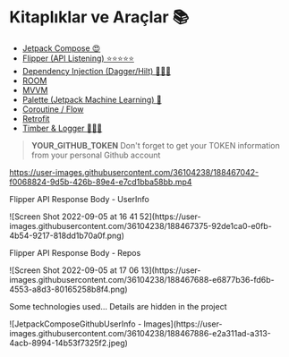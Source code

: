 # Kitaplıklar ve Araçlar 📚

- [Jetpack Compose 😍](https://developer.android.com/jetpack/compose)
- [Flipper (API Listening) ⭐️⭐️⭐️⭐️⭐️](https://fbflipper.com/docs/setup/plugins/network/)
- [Dependency Injection (Dagger/Hilt) 🕵🏻‍♂️](https://developer.android.com/training/dependency-injection/hilt-android)
- [ROOM](https://developer.android.com/jetpack/androidx/releases/room)
- [MVVM](https://developer.android.com/topic/libraries/architecture/viewmodel)
- [Palette (Jetpack Machine Learning) 🤖](https://developer.android.com/develop/ui/views/graphics/palette-colors)
- [Coroutine / Flow](https://developer.android.com/kotlin/flow)
- [Retrofit](https://square.github.io/retrofit/)
- [Timber & Logger 🕵🏻‍♂️](https://github.com/JakeWharton/timber)

> **YOUR_GITHUB_TOKEN**
> Don't forget to get your TOKEN information from your personal Github account

https://user-images.githubusercontent.com/36104238/188467042-f0068824-9d5b-426b-89e4-e7cd1bba58bb.mp4

<p class="callout success">Flipper API Response Body - UserInfo</p>
![Screen Shot 2022-09-05 at 16 41 52](https://user-images.githubusercontent.com/36104238/188467375-92de1ca0-e0fb-4b54-9217-818dd1b70a0f.png)

<p class="callout success">Flipper API Response Body - Repos</p>
![Screen Shot 2022-09-05 at 17 06 13](https://user-images.githubusercontent.com/36104238/188467688-e6877b36-fd6b-4553-a8d3-80165258b8f4.png)

<p class="callout success">Some technologies used... Details are hidden in the project</p>
![JetpackComposeGithubUserInfo - Images](https://user-images.githubusercontent.com/36104238/188467886-e2a311ad-a313-4acb-8994-14b53f7325f2.jpeg)
